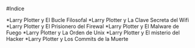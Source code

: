 #Indice

*Larry Plotter y El Bucle Filosofal
*Larry Plotter y La Clave Secreta del Wifi
*Larry Plotter y El Prisionero del Firewal
*Larry Plotter y El Malware de Fuego
*Larry Plotter y La Orden de Unix
*Larry Plotter y El misterio del Hacker
*Larry Plotter y Los Commits de la Muerte
